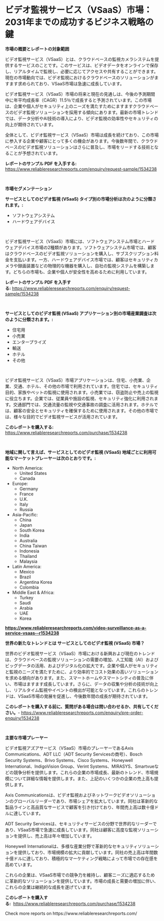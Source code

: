 <p><h1>ビデオ監視サービス（VSaaS）市場：2031年までの成功するビジネス戦略の鍵</h1></p><p><strong>市場の概要とレポートの対象範囲</strong></p>
<p><p>ビデオ監視サービス（VSaaS）とは、クラウドベースの監視カメラシステムを提供するサービスのことです。このサービスは、ビデオデータをオンラインで保存し、リアルタイムで監視し、必要に応じてアクセスや共有することができます。現在の市場動向では、ビデオ監視におけるクラウドベースのソリューションがますます求められており、VSaaS市場は急速に成長しています。</p><p>ビデオ監視サービス（VSaaS）市場の将来と現在の見通しは、今後の予測期間中に年平均成長率（CAGR）11.5％で成長すると予測されています。この市場は、企業や個人がセキュリティ上のニーズを満たすためにますますクラウドベースのビデオ監視ソリューションを採用する傾向にあります。最新の市場トレンドでは、データ分析やAI技術の導入により、ビデオ監視の効率性やセキュリティの向上が期待されています。</p><p>全体として、ビデオ監視サービス（VSaaS）市場は成長を続けており、この市場に参入する企業や顧客にとって多くの機会があります。今後数年間で、クラウドベースのビデオ監視ソリューションはさらに普及し、市場をリードする技術となることが予想されています。</p></p>
<p><strong>レポートのサンプル PDF を入手する:</strong> <a href="https://www.reliableresearchreports.com/enquiry/request-sample/1534238">https://www.reliableresearchreports.com/enquiry/request-sample/1534238</a></p>
<p>&nbsp;</p>
<p><strong>市場セグメンテーション</strong></p>
<p><strong>サービスとしてのビデオ監視 (VSaaS) タイプ別の市場分析は次のように分類されます。:</strong></p>
<p><ul><li>ソフトウェアシステム</li><li>ハードウェアデバイス</li></ul></p>
<p>&nbsp;</p>
<p><p>ビデオ監視サービス（VSaaS）市場には、ソフトウェアシステム市場とハードウェアデバイス市場の2種類があります。ソフトウェアシステム市場では、顧客はクラウドベースのビデオ監視ソリューションを購入し、サブスクリプション料金を支払います。一方、ハードウェアデバイス市場では、顧客はセキュリティカメラや録画装置などの物理的な機器を購入し、自社の監視システムを構築します。どちらの市場も、企業や個人が安全性を高めるために利用しています。</p></p>
<p><strong>レポートのサンプル PDF を入手する:</strong>&nbsp;<a href="https://www.reliableresearchreports.com/enquiry/request-sample/1534238">https://www.reliableresearchreports.com/enquiry/request-sample/1534238</a></p>
<p>&nbsp;</p>
<p><strong> サービスとしてのビデオ監視 (VSaaS) アプリケーション別の市場産業調査は次のように分類されます。:</strong></p>
<p><ul><li>住宅用</li><li>小売業</li><li>エンタープライズ</li><li>輸送</li><li>ホテル</li><li>その他</li></ul></p>
<p>&nbsp;</p>
<p><p>ビデオ監視サービス（VSaaS）市場アプリケーションは、住宅、小売業、企業、交通、ホテル、その他の市場で利用されています。住宅では、セキュリティ目的、家族やペットの監視に使用されます。小売業では、窃盗防止や売上の監視に役立ちます。企業では、従業員や施設の監視、セキュリティ強化に利用されます。交通部門では、交通流量の監視や交通事故の調査に活用されます。ホテルでは、顧客の安全とセキュリティを確保するために使用されます。その他の市場では、様々な目的でビデオ監視サービスが活用されています。</p></p>
<p><strong>このレポートを購入する:</strong>&nbsp; <a href="https://www.reliableresearchreports.com/purchase/1534238">https://www.reliableresearchreports.com/purchase/1534238</a></p>
<p>&nbsp;</p>
<p><strong>地域に関して言えば、サービスとしてのビデオ監視 (VSaaS) 地域ごとに利用可能なマーケットプレーヤーは次のとおりです。:</strong></p>
<p><ul>
    <li>
        North America:
        <ul>
            <li>United States</li>
            <li>Canada</li>
        </ul>
    </li>
    <li>
        Europe:
        <ul>
            <li>Germany</li>
            <li>France</li>
            <li>U.K.</li>
            <li>Italy</li>
            <li>Russia</li>
        </ul>
    </li>
    <li>
        Asia-Pacific:
        <ul>
            <li>China</li>
            <li>Japan</li>
            <li>South Korea</li>
            <li>India</li>
            <li>Australia</li>
            <li>China Taiwan</li>
            <li>Indonesia</li>
            <li>Thailand</li>
            <li>Malaysia</li>
        </ul>
    </li>
    <li>
        Latin America:
        <ul>
            <li>Mexico</li>
            <li>Brazil</li>
            <li>Argentina Korea</li>
            <li>Colombia</li>
        </ul>
    </li>
    <li>
        Middle East & Africa:
        <ul>
            <li>Turkey</li>
            <li>Saudi</li>
            <li>Arabia</li>
            <li>UAE</li>
            <li>Korea</li>
        </ul>
    </li>
    </ul></p>
<p><strong><a href="https://www.reliableresearchreports.com/video-surveillance-as-a-service-vsaas--r1534238">https://www.reliableresearchreports.com/video-surveillance-as-a-service-vsaas--r1534238</a></strong>&nbsp;</p>
<p><strong>世界の新たなトレンドとは サービスとしてのビデオ監視 (VSaaS) 市場？</strong></p>
<p><p>世界のビデオ監視サービス（VSaaS）市場における新興および現在のトレンドは、クラウドベースの監視ソリューションの需要の増加、人工知能（AI）およびビッグデータの活用、およびデジタル化の拡大です。企業や個人がセキュリティと監視のニーズを満たすために、より効率的でコスト効果の高いソリューションを求める傾向があります。また、スマートホームやスマートシティの普及に伴い、市場はますます成長しています。さらに、データの収集や分析の技術が向上し、リアルタイム監視やイベントの検出が可能となっています。これらのトレンドは、VSaaS市場の発展を促進し、今後数年間の成長が期待されています。</p></p>
<p><strong>このレポートを購入する前に、質問がある場合は問い合わせるか、共有してください。</strong>- <a href="https://www.reliableresearchreports.com/enquiry/pre-order-enquiry/1534238">https://www.reliableresearchreports.com/enquiry/pre-order-enquiry/1534238</a></p>
<p>&nbsp;</p>
<p><strong>主要な市場プレーヤー</strong></p>
<p><p>ビデオ監視アズアサービス（VSaaS）市場のプレーヤーであるAxis Communications、ADT LLC（ADT Security Servicesの商号）、Bosch Security Systems、Brivo Systems、Cisco Systems、Honeywell International、IndigoVision Group、Verint Systems、MIRASYS、Smartvueなどの競争分析を提供します。これらの企業の市場成長、最新のトレンド、市場規模について詳細な情報を提供します。また、上記のいくつかの企業の売上高も提供します。</p><p>Axis Communicationsは、ビデオ監視およびネットワークビデオソリューションのグローバルリーダーであり、市場シェアを拡大しています。同社は革新的な製品ラインと高品質なサービスで顧客を引き付けており、年間売上高は数十億ドルに達しています。</p><p>ADT Security Servicesは、セキュリティサービスの分野で世界的なリーダーであり、VSaaS市場で急速に成長しています。同社は顧客に高度な監視ソリューションを提供し、売上高は年々増加しています。</p><p>Honeywell Internationalは、多様な産業分野で革新的なセキュリティソリューションを提供しており、市場規模の拡大に貢献しています。同社の売上高は年間数十億ドルに達しており、積極的なマーケティング戦略によって市場での存在感を高めています。</p><p>これらの企業は、VSaaS市場での競争力を維持し、顧客ニーズに適応するために革新的なソリューションを提供しています。市場の成長と需要の増加に伴い、これらの企業は継続的な成長を遂げています。</p></p>
<p><strong>このレポートを購入する:</strong>&nbsp;&nbsp;<a href="https://www.reliableresearchreports.com/purchase/1534238">https://www.reliableresearchreports.com/purchase/1534238</a></p>
<p>Check more reports on https://www.reliableresearchreports.com/</p>